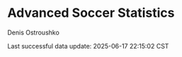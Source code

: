 # Advanced Soccer Statistics
Denis Ostroushko

<!-- gfm -->

Last successful data update: 2025-06-17 22:15:02 CST
